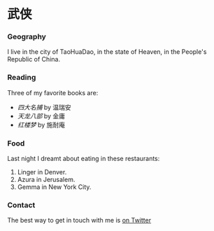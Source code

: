 # 武侠

### Geography

I live in the city of TaoHuaDao, in the state of Heaven, in the People's 
Republic of China.

### Reading

Three of my favorite books are:

- *四大名捕* by 温瑞安
- *天龙八部* by 金庸
- *红楼梦* by 施耐庵

### Food

Last night I dreamt about eating in these restaurants:

1. Linger in Denver.
2. Azura in Jerusalem.
3. Gemma in New York City.

### Contact

The best way to get in touch with me is [on Twitter](https://twitter.com/shaquanreal)

